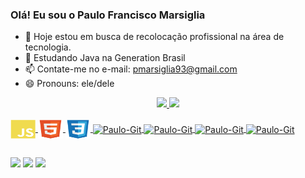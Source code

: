 ### Olá! Eu sou o Paulo Francisco Marsiglia

- 🔭 Hoje estou em busca de recolocação profissional na área de tecnologia. 
- 🌱 Estudando Java na Generation Brasil
- 📫 Contate-me no e-mail: pmarsiglia93@gmail.com
- 😄 Pronouns: ele/dele

<div align="center">
  <a href="https://github.com/pmarsiglia93">
  <img height="180em" src="https://github-readme-stats.vercel.app/api?username=pmarsiglia93&show_icons=true&theme=dark&include_all_commits=true&count_private=true"/>
  <img height="180em" src="https://github-readme-stats.vercel.app/api/top-langs/?username=pmarsiglia93&layout=compact&langs_count=7&theme=dark"/>
</div>
  
  <div style="display: inline_block"><br>
  <img align="center" alt="Rafa-Js" height="30" width="40" src="https://raw.githubusercontent.com/devicons/devicon/master/icons/javascript/javascript-plain.svg"> 
  <img align="center" alt="Rafa-HTML" height="30" width="40" src="https://raw.githubusercontent.com/devicons/devicon/master/icons/html5/html5-original.svg">
  <img align="center" alt="Rafa-CSS" height="30" width="40" src="https://raw.githubusercontent.com/devicons/devicon/master/icons/css3/css3-original.svg">
  <img align="center" alt="Paulo-Git" height="30" width="40" src="https://cdn.jsdelivr.net/gh/devicons/devicon/icons/git/git-original.svg"" />
  <img align="center" alt="Paulo-Git" height="30" width="40" src="https://cdn.jsdelivr.net/gh/devicons/devicon/icons/github/github-original.svg" /> 
  <img align="center" alt="Paulo-Git" height="30" width="40" src="https://cdn.jsdelivr.net/gh/devicons/devicon/icons/java/java-original.svg" />                                 <img align="center" alt="Paulo-Git" height="30" width="40" src="https://cdn.jsdelivr.net/gh/devicons/devicon/icons/mysql/mysql-original.svg" />


</div>
  
  ##
  
  <div>
  
  <a href="https://instagram.com/paulomarsiglia1" target="_blank"><img src="https://img.shields.io/badge/-Instagram-%23E4405F?style=for-the-badge&logo=instagram&logoColor=white" target="_blank"></a>
  <a href = "mailto:pmarsiglia93@gmail.com"><img src="https://img.shields.io/badge/-Gmail-%23333?style=for-the-badge&logo=gmail&logoColor=white" target="_blank"></a>
  <a href="https://www.linkedin.com/in/paulomarsiglia" target="_blank"><img src="https://img.shields.io/badge/-LinkedIn-%230077B5?style=for-the-badge&logo=linkedin&logoColor=white" target="_blank"></a> 
    
     
  </div>
